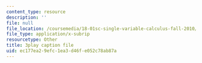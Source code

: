 ```yaml
---
content_type: resource
description: ''
file: null
file_location: /coursemedia/18-01sc-single-variable-calculus-fall-2010/ec177ea29efc1ea3d46fe052c78ab87a_eRCN3daFCmU.srt
file_type: application/x-subrip
resourcetype: Other
title: 3play caption file
uid: ec177ea2-9efc-1ea3-d46f-e052c78ab87a
---
```

